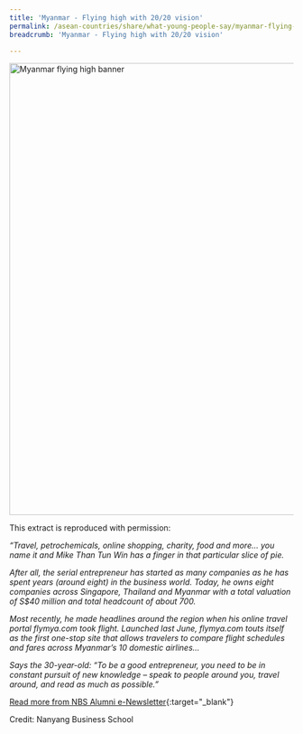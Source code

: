 ```yaml
---
title: 'Myanmar - Flying high with 20/20 vision'
permalink: /asean-countries/share/what-young-people-say/myanmar-flying-high-with-20-20-vision/
breadcrumb: 'Myanmar - Flying high with 20/20 vision'

---
```



<img src="\images\asean-youngpeople\Flying-high-20-20.jpg" alt="Myanmar flying high banner" style="width:800px;" />

This extract is reproduced with permission:

*“Travel, petrochemicals, online shopping, charity, food and more… you name it and Mike Than Tun Win has a finger in that particular slice of pie.*

*After all, the serial entrepreneur has started as many companies as he has spent years (around eight) in the business world. Today, he owns eight companies across Singapore, Thailand and Myanmar with a total valuation of S$40 million and total headcount of about 700.*

*Most recently, he made headlines around the region when his online travel portal flymya.com took flight. Launched last June, flymya.com touts itself as the first one-stop site that allows travelers to compare flight schedules and fares across Myanmar’s 10 domestic airlines…*

*Says the 30-year-old: “To be a good entrepreneur, you need to be in constant pursuit of new knowledge – speak to people around you, travel around, and read as much as possible.”*

[Read more from NBS Alumni e-Newsletter](http://enewsletter.ntu.edu.sg/NBSAlumni/May2016/Pages/FeaturedAlumni2.aspx){:target="_blank"}

Credit: Nanyang Business School

